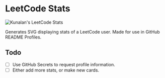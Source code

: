 # LeetCode Stats

![Kunalan's LeetCode Stats](https://github.com/KnlnKS/leetcode-stats/blob/master/generated/stats.svg)

Generates SVG displaying stats of a LeetCode user. Made for use in GitHub README Profiles.

## Todo
- [ ] Use GitHub Secrets to request profile information.
- [ ] Either add more stats, or make new cards.
